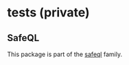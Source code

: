 # tests (private)

## SafeQL

This package is part of the [safeql](https://github.com/etienne-dldc/safeql) family.
